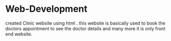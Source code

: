 # Web-Development
created Clinic website using html .
this website is basically used to book the doctors appointment to see the doctor details and many more
it is only front end website.
